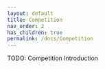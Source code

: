 ```yaml
---
layout: default
title: Competition
nav_order: 2
has_children: true
permalink: /docs/Competition
---
```


TODO: Competition Introduction